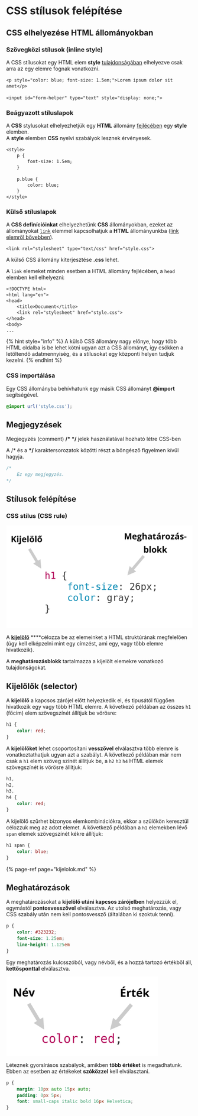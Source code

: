 # CSS stílusok felépítése

## CSS elhelyezése HTML állományokban

### Szövegközi stílusok \(inline style\)

A CSS stílusokat egy HTML elem **style** [tulajdonságában](../html/html-allomany-felepitese.md#tulajdonsagok-atributes) elhelyezve csak arra az egy elemre fognak vonatkozni.

```markup
<p style="color: blue; font-size: 1.5em;">Lorem ipsum dolor sit amet</p>

<input id="form-helper" type="text" style="display: none;">
```

### Beágyazott stíluslapok

A **CSS** stylusokat elhelyezhetjük egy **HTML** állomány [fejlécében](../html/html-elemek.md#html-dokumentum-fejlece) egy **style** elemben.  
A **style** elemben **CSS** nyelvi szabályok lesznek érvényesek.

```markup
<style>
    p {
        font-size: 1.5em;
    }
    
    p.blue {
        color: blue;
    }
</style>
```

### Külső stíluslapok

A **CSS definícióinkat** elhelyezhetünk **CSS** állományokban, ezeket az állományokat [`link`](../html/html-elemek.md#linkek) elemmel kapcsolhatjuk a **HTML** állományunkba \([link elemről bővebben](https://digikiad.gitbook.io/digitalis-kiadvanyok/~/edit/drafts/-LYRW05ddo4c8ZzXfrn6/html/html-elemek#linkek)\).

```markup
<link rel="stylesheet" type="text/css" href="style.css">
```

A külső CSS állomány kiterjesztése **.css** lehet.

A `link` elemeket minden esetben a HTML állomány fejlécében, a `head` elemben kell elhelyezni: 

```markup
<!DOCTYPE html>
<html lang="en">
<head>
    <title>Document</title>
    <link rel="stylesheet" href="style.css">
</head>
<body>
...
```

{% hint style="info" %}
A külső CSS állomány nagy előnye, hogy több HTML oldalba is be lehet kötni ugyan azt a CSS állományt, így csökken a letöltendő adatmennyiség, és a stílusokat egy központi helyen tudjuk kezelni.
{% endhint %}

### CSS importálása

Egy CSS állományba behívhatunk egy másik CSS állományt **@import** segítségével.

```css
@import url('style.css');
```

## Megjegyzések

Megjegyzés \(comment\) **/\*  \*/** jelek használatával hozható létre CSS-ben

A /\* és a **\*/** karaktersorozatok közötti részt a böngésző figyelmen kívül hagyja.

```css
/*
    Ez egy megjegyzés.
*/
```

## Stílusok felépítése

### CSS stílus \(CSS rule\)

![](../.gitbook/assets/cssrule.png)

A [**kijelölő**](kijelolok.md) ****célozza be az elemeinket a HTML struktúrának megfelelően \(úgy kell elképzelni mint egy címzést, ami egy, vagy több elemre hivatkozik\).  
  
A **meghatározásblokk** tartalmazza a kijelölt elemekre vonatkozó tulajdonságokat.

## Kijelölők \(selector\)

A **kijelölő** a kapcsos zárójel előtt helyezkedik el, és tipusától függően hivatkozik egy vagy több HTML elemre. A következő példában az összes `h1` \(főcím\) elem szövegszínét állítjuk be vörösre:

```css
h1 {
    color: red;
}
```

A **kijelölőket** lehet csoportosítani **vesszővel** elválasztva több elemre is vonatkoztathatjuk ugyan azt a szabályt. A következő példában már nem csak a `h1` elem szöveg színét állítjuk be, a `h2` `h3` `h4` HTML elemek szövegszínét is vörösre állítjuk:

```css
h1,
h2,
h3,
h4 {
    color: red;
}
```

A kijelölő szűrhet bizonyos elemkombinációkra, ekkor a szülőkön keresztül célozzuk meg az adott elemet. A következő példában a `h1` elemekben lévő `span` elemek szövegszínét kékre állítjuk:

```css
h1 span {
    color: blue;
}
```

{% page-ref page="kijelolok.md" %}

## Meghatározások

A meghatározásokat a **kijelölő utáni kapcsos zárójelben** helyezzük el, egymástól **pontosvesszővel** elválasztva. Az utolsó meghatározás, vagy CSS szabály után nem kell pontosvessző \(általában ki szoktuk tenni\).

```css
p {
    color: #323232;
    font-size: 1.25em;
    line-height: 1.125em
}
```

Egy meghatározás kulcsszóból, vagy névből, és a hozzá tartozó értékből áll, **kettősponttal** elválasztva. 

![](../.gitbook/assets/cssrule2.png)

Léteznek gyorsírásos szabályok, amikben **több értéket** is megadhatunk. Ebben az esetben az értékeket **szóközzel** kell elválasztani.

```css
p {
    margin: 10px auto 15px auto;
    padding: 0px 5px;
    font: small-caps italic bold 16px Helvetica;
}
```

